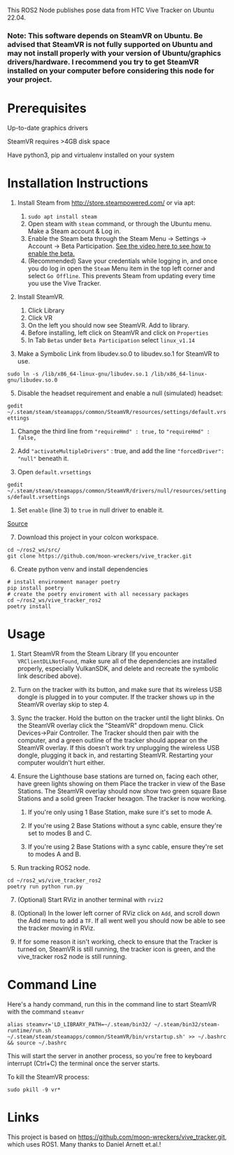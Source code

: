 This ROS2 Node publishes pose data from HTC Vive Tracker on Ubuntu 22.04. 

### Note: This software depends on SteamVR on Ubuntu. Be advised that SteamVR is not fully supported on Ubuntu and may not install properly with your version of Ubuntu/graphics drivers/hardware. I recommend you try to get SteamVR installed on your computer before considering this node for your project. 

# Prerequisites

Up-to-date graphics drivers

SteamVR requires >4GB disk space

Have python3, pip and virtualenv installed on your system


# Installation Instructions

1. Install Steam from http://store.steampowered.com/ or via apt:
      1. `sudo apt install steam`
      2. Open steam with `steam` command, or through the Ubuntu menu. Make a Steam account & Log in.
      3. Enable the Steam beta through the Steam Menu -> Settings -> Account -> Beta Participation. [See the video here to see how to enable the beta.](https://www.youtube.com/watch?v=7AFUcj3HpvE)
      4. (Recommended) Save your credentials while logging in, and once you do log in open the `Steam` Menu item in the top left corner and select `Go Offline`. This prevents Steam from updating every time you use the Vive Tracker. 

2. Install SteamVR. 
   1. Click Library
   2. Click VR
   3. On the left you should now see SteamVR. Add to library.
   4. Before installing, left click on SteamVR and click on `Properties`
   5. In Tab `Betas` under `Beta Participation` select `linux_v1.14`

3. Make a Symbolic Link from libudev.so.0 to libudev.so.1 for SteamVR to use. 

`sudo ln -s /lib/x86_64-linux-gnu/libudev.so.1 /lib/x86_64-linux-gnu/libudev.so.0`

5. Disable the headset requirement and enable a null (simulated) headset:

`gedit ~/.steam/steam/steamapps/common/SteamVR/resources/settings/default.vrsettings`

   1. Change the third line from `"requireHmd" : true,` to `"requireHmd" : false,`

   2. Add `"activateMultipleDrivers"` : true, and add the line `"forcedDriver": "null"` beneath it.
   
   3. Open `default.vrsettings`

`gedit ~/.steam/steam/steamapps/common/SteamVR/drivers/null/resources/settings/default.vrsettings`

   1. Set `enable` (line 3) to `true` in null driver to enable it.

  [Source](https://www.reddit.com/r/Vive/comments/6uo053/how_to_use_steamvr_tracked_devices_without_a_hmd/) 

7. Download this project in your colcon workspace.
```
cd ~/ros2_ws/src/
git clone https://github.com/moon-wreckers/vive_tracker.git
```

6. Create python venv and install dependencies
```
# install environment manager poetry
pip install poetry
# create the poetry enviroment with all necessary packages
cd ~/ros2_ws/vive_tracker_ros2
poetry install
```

# Usage
1. Start SteamVR from the Steam Library (If you encounter `VRClientDLLNotFound`, make sure all of the dependencies are installed properly, especially VulkanSDK, and delete and recreate the symbolic link described above).

2. Turn on the tracker with its button, and make sure that its wireless USB dongle is plugged in to your computer. If the tracker shows up in the SteamVR overlay skip to step 4.

3. Sync the tracker. Hold the button on the tracker until the light blinks. On the SteamVR overlay click the "SteamVR" dropdown menu. Click Devices->Pair Controller. The Tracker should then pair with the computer, and a green outline of the tracker should appear on the SteamVR overlay. If this doesn't work try unplugging the wireless USB dongle, plugging it back in, and restarting SteamVR. Restarting your computer wouldn't hurt either.

4. Ensure the Lighthouse base stations are turned on, facing each other, have green lights showing on them Place the tracker in view of the Base Stations. The SteamVR overlay should now show two green square Base Stations and a solid green Tracker hexagon. The tracker is now working. 

     1. If you're only using 1 Base Station, make sure it's set to mode A.
     
     2. If you're using 2 Base Stations without a sync cable, ensure they're set to modes B and C.
     
     3. If you're using 2 Base Stations with a sync cable, ensure they're set to modes A and B.

5. Run tracking ROS2 node.
```
cd ~/ros2_ws/vive_tracker_ros2
poetry run python run.py
``` 

7. (Optional) Start RViz in another terminal with `rviz2`

8. (Optional) In the lower left corner of RViz click on `Add`, and scroll down the Add menu to add a `TF`. If all went well you should now be able to see the tracker moving in RViz. 

9. If for some reason it isn't working, check to ensure that the Tracker is turned on, SteamVR is still running, the tracker icon is green, and the vive_tracker ros2 node is still running.


# Command Line

Here's a handy command, run this in the command line to start SteamVR with the command `steamvr`

`alias steamvr='LD_LIBRARY_PATH=~/.steam/bin32/ ~/.steam/bin32/steam-runtime/run.sh ~/.steam/steam/steamapps/common/SteamVR/bin/vrstartup.sh' >> ~/.bashrc && source ~/.bashrc`

This will start the server in another process, so you're free to keyboard interrupt (Ctrl+C) the terminal once the server starts. 

To kill the SteamVR process:

`sudo pkill -9 vr*`




# Links

This project is based on https://github.com/moon-wreckers/vive_tracker.git, which uses ROS1. Many thanks to Daniel Arnett et.al.!
